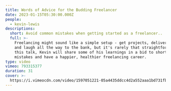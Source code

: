 ```yaml
---
title: Words of Advice for the Budding Freelancer
date: 2023-01-15T05:30:00.000Z
people:
  - kevin-lewis
descriptions:
  short: Avoid common mistakes when getting started as a freelancer..
  full: >-
    Freelancing might sound like a simple setup - get projects, deliver work,
    and laugh all the way to the bank, but it's rarely that straightforward. In
    this talk, Kevin will share some of his learnings in a bid to shortcut your
    mistakes and have a happier, healthier freelancing career.
type: video
vimeo: 793315377
duration: 31
cover: >-
  https://i.vimeocdn.com/video/1597051221-05a4435ddcc4d2a552aaa1bd731fb03cb89021c9bec160162a3e0f6c9eba99b3-d
---
```





































